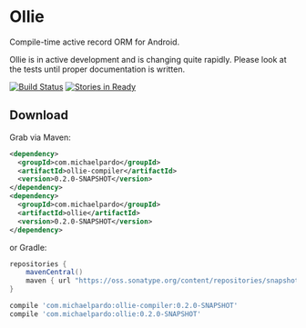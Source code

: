 Ollie
=====

Compile-time active record ORM for Android.

Ollie is in active development and is changing quite rapidly. Please look at the tests until proper documentation is written.

[![Build Status](https://travis-ci.org/pardom/ollie.svg?branch=master)](https://travis-ci.org/pardom/ollie)
[![Stories in Ready](https://badge.waffle.io/pardom/ollie.png)](http://waffle.io/pardom/ollie)  

Download
--------

Grab via Maven:

```xml
<dependency>
  <groupId>com.michaelpardo</groupId>
  <artifactId>ollie-compiler</artifactId>
  <version>0.2.0-SNAPSHOT</version>
</dependency>
<dependency>
  <groupId>com.michaelpardo</groupId>
  <artifactId>ollie</artifactId>
  <version>0.2.0-SNAPSHOT</version>
</dependency>
```

or Gradle:

```groovy
repositories {
    mavenCentral()
    maven { url "https://oss.sonatype.org/content/repositories/snapshots/" }
}

compile 'com.michaelpardo:ollie-compiler:0.2.0-SNAPSHOT'
compile 'com.michaelpardo:ollie:0.2.0-SNAPSHOT'
```
